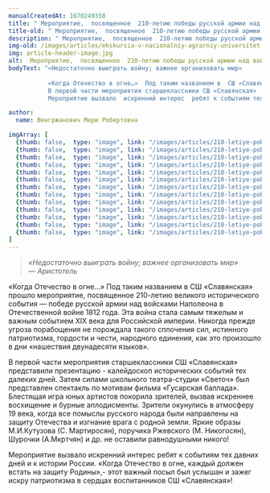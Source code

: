 ```yaml
---
manualCreatedAt: 1670249358
title: " Мероприятие,  посвященное  210-летию победы русской армии над войсками Наполеона в Отечественной войне 1812 года" 
title-old: " Мероприятие,  посвященное  210-летию победы русской армии над войсками Наполеона в Отечественной войне 1812 года"
description: " Мероприятие,  посвященное  210-летию победы русской армии над войсками Наполеона в Отечественной войне 1812 года"
img-old: /images/articles/ekskursia-v-nacionalniy-agrarniy-universitet-armenii/content/1.jpg
img: article-header-image.jpg
alt:  Мероприятие,  посвященное  210-летию победы русской армии над войсками Наполеона в Отечественной войне 1812 года
bodyText: "«Недостаточно выиграть войну; важнее организовать мир»
                                                                                                 Аристотель
           «Когда Отечество в огне…»  Под таким названием в  СШ «Славянская» прошло мероприятие,  посвященное  210-летию великого исторического события — победе русской армии над войсками Наполеона в Отечественной войне 1812 года. Эта война стала самым тяжелым и важным событием XIX века для Российской империи.   Никогда прежде угроза порабощения не порождала такого сплочения сил, истинного патриотизма, гордости и чести, народного единения, как это произошло в дни «нашествия двунадесяти языков». 
           В первой части мероприятия старшеклассники СШ «Славянская»  представили  презентацию -  калейдоскоп исторических событий тех далеких дней. Затем силами школьного  театра-студии «Светоч» был представлен спектакль по мотивам фильма «Гусарская баллада». Блестящая игра юных артистов покорила  зрителей,  вызвав искреннее восхищение и бурные аплодисменты.  Зрители окунулись в  атмосферу 19 века, когда все помыслы русского  народа были направлены на защиту Отечества и изгнание врага с родной земли.  Яркие образы М.И.Кутузова  (С. Мартиросян), поручика Ржевского (М. Никогосян), Шурочки (А.Мкртчян)  и др. не оставили  равнодушными никого! 
           Мероприятие вызвало  искренний интерес  ребят к событиям тех давних дней и   к истории России.  «Когда Отечество в огне, каждый должен встать на защиту Родины»,-  этот важный посыл  был услышан и  зажег  искру патриотизма в сердцах  воспитанников  СШ «Славянская»!"

author:
  name: Венгржанович Мери Робертовна

imgArray: [
  {thumb: false,  type: "image", link: "/images/articles/210-letiye-pobedi-russkoy-armii-nad-voyskami-napoleona/content/0.jpg",  text: " Мероприятие,  посвященное  210-летию победы русской армии над войсками Наполеона в Отечественной войне 1812 года - 0"},
  {thumb: false,  type: "image", link: "/images/articles/210-letiye-pobedi-russkoy-armii-nad-voyskami-napoleona/content/1.jpg",  text: " Мероприятие,  посвященное  210-летию победы русской армии над войсками Наполеона в Отечественной войне 1812 года - 1"},
  {thumb: false,  type: "image", link: "/images/articles/210-letiye-pobedi-russkoy-armii-nad-voyskami-napoleona/content/2.jpg",  text: " Мероприятие,  посвященное  210-летию победы русской армии над войсками Наполеона в Отечественной войне 1812 года - 2"},
  {thumb: false,  type: "image", link: "/images/articles/210-letiye-pobedi-russkoy-armii-nad-voyskami-napoleona/content/3.jpg",  text: " Мероприятие,  посвященное  210-летию победы русской армии над войсками Наполеона в Отечественной войне 1812 года - 3"},
  {thumb: false,  type: "image", link: "/images/articles/210-letiye-pobedi-russkoy-armii-nad-voyskami-napoleona/content/4.jpg",  text: " Мероприятие,  посвященное  210-летию победы русской армии над войсками Наполеона в Отечественной войне 1812 года - 4"},
  {thumb: false,  type: "image", link: "/images/articles/210-letiye-pobedi-russkoy-armii-nad-voyskami-napoleona/content/5.jpg",  text: " Мероприятие,  посвященное  210-летию победы русской армии над войсками Наполеона в Отечественной войне 1812 года - 5"},
  {thumb: false,  type: "image", link: "/images/articles/210-letiye-pobedi-russkoy-armii-nad-voyskami-napoleona/content/6.jpg",  text: " Мероприятие,  посвященное  210-летию победы русской армии над войсками Наполеона в Отечественной войне 1812 года - 6"},
  {thumb: false,  type: "image", link: "/images/articles/210-letiye-pobedi-russkoy-armii-nad-voyskami-napoleona/content/7.jpg",  text: " Мероприятие,  посвященное  210-летию победы русской армии над войсками Наполеона в Отечественной войне 1812 года - 7"},
  {thumb: false,  type: "image", link: "/images/articles/210-letiye-pobedi-russkoy-armii-nad-voyskami-napoleona/content/8.jpg",  text: " Мероприятие,  посвященное  210-летию победы русской армии над войсками Наполеона в Отечественной войне 1812 года - 8"},
  {thumb: false,  type: "image", link: "/images/articles/210-letiye-pobedi-russkoy-armii-nad-voyskami-napoleona/content/9.jpg",  text: " Мероприятие,  посвященное  210-летию победы русской армии над войсками Наполеона в Отечественной войне 1812 года - 9"},
  {thumb: false,  type: "image", link: "/images/articles/210-letiye-pobedi-russkoy-armii-nad-voyskami-napoleona/content/10.jpg",  text: " Мероприятие,  посвященное  210-летию победы русской армии над войсками Наполеона в Отечественной войне 1812 года - 10"},
  {thumb: false,  type: "image", link: "/images/articles/210-letiye-pobedi-russkoy-armii-nad-voyskami-napoleona/content/11.jpg",  text: " Мероприятие,  посвященное  210-летию победы русской армии над войсками Наполеона в Отечественной войне 1812 года - 11"},
  {thumb: false,  type: "image", link: "/images/articles/210-letiye-pobedi-russkoy-armii-nad-voyskami-napoleona/content/12.jpg",  text: " Мероприятие,  посвященное  210-летию победы русской армии над войсками Наполеона в Отечественной войне 1812 года - 12"},
]
---
```

<blockquote>
  <i>«Недостаточно выиграть войну; важнее организовать мир»</i>
  <footer>— <cite>Аристотель </cite></footer>
</blockquote>

<p>«Когда Отечество в огне…»  Под таким названием в  СШ «Славянская» прошло мероприятие,  посвященное  210-летию великого исторического события — победе русской армии над войсками Наполеона в Отечественной войне 1812 года. Эта война стала самым тяжелым и важным событием XIX века для Российской империи.   Никогда прежде угроза порабощения не порождала такого сплочения сил, истинного патриотизма, гордости и чести, народного единения, как это произошло в дни «нашествия двунадесяти языков».</p> 

<p>В первой части мероприятия старшеклассники СШ «Славянская»  представили  презентацию -  калейдоскоп исторических событий тех далеких дней. Затем силами школьного  театра-студии «Светоч» был представлен спектакль по мотивам фильма «Гусарская баллада». Блестящая игра юных артистов покорила  зрителей,  вызвав искреннее восхищение и бурные аплодисменты.  Зрители окунулись в  атмосферу 19 века, когда все помыслы русского  народа были направлены на защиту Отечества и изгнание врага с родной земли.  Яркие образы М.И.Кутузова  (С. Мартиросян), поручика Ржевского (М. Никогосян), Шурочки (А.Мкртчян)  и др. не оставили  равнодушными никого!</p>    
<p>Мероприятие вызвало  искренний интерес  ребят к событиям тех давних дней и   к истории России.  «Когда Отечество в огне, каждый должен встать на защиту Родины»,-  этот важный посыл  был услышан и  зажег  искру патриотизма в сердцах  воспитанников  СШ «Славянская»!</p>

<br>
<br>
<br>

